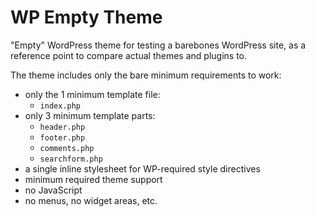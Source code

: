# WP Empty Theme

"Empty" WordPress theme for testing a barebones WordPress site, as a reference point to compare actual themes and plugins to.

The theme includes only the bare minimum requirements to work:
* only the 1 minimum template file:
    * `index.php`
* only 3 minimum template parts:
    * `header.php`
    * `footer.php`
    * `comments.php`
    * `searchform.php`
* a single inline stylesheet for WP-required style directives
* minimum required theme support
* no JavaScript
* no menus, no widget areas, etc.

